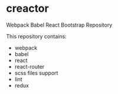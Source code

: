 # creactor
Webpack Babel React Bootstrap Repository

This repository contains:

- webpack
- babel
- react
- react-router
- scss files support
- lint
- redux

